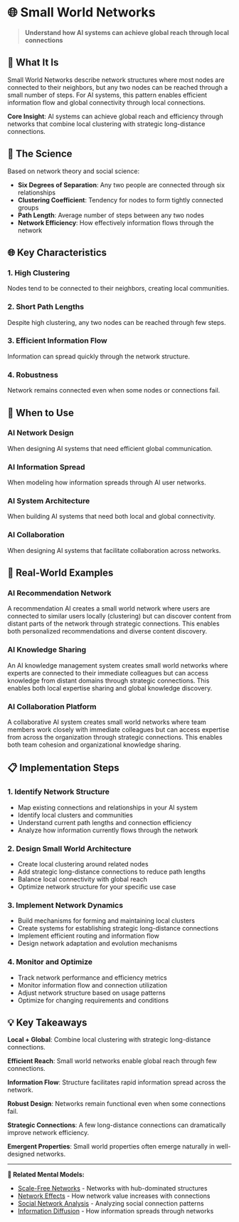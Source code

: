 # 🌐 Small World Networks

> **Understand how AI systems can achieve global reach through local connections**

## 🎯 **What It Is**

Small World Networks describe network structures where most nodes are connected to their neighbors, but any two nodes can be reached through a small number of steps. For AI systems, this pattern enables efficient information flow and global connectivity through local connections.

**Core Insight**: AI systems can achieve global reach and efficiency through networks that combine local clustering with strategic long-distance connections.

## 🧠 **The Science**

Based on network theory and social science:

- **Six Degrees of Separation**: Any two people are connected through six relationships
- **Clustering Coefficient**: Tendency for nodes to form tightly connected groups
- **Path Length**: Average number of steps between any two nodes
- **Network Efficiency**: How effectively information flows through the network

## 🌐 **Key Characteristics**

### **1. High Clustering**
Nodes tend to be connected to their neighbors, creating local communities.

### **2. Short Path Lengths**
Despite high clustering, any two nodes can be reached through few steps.

### **3. Efficient Information Flow**
Information can spread quickly through the network structure.

### **4. Robustness**
Network remains connected even when some nodes or connections fail.

## 🎯 **When to Use**

### **AI Network Design**
When designing AI systems that need efficient global communication.

### **AI Information Spread**
When modeling how information spreads through AI user networks.

### **AI System Architecture**
When building AI systems that need both local and global connectivity.

### **AI Collaboration**
When designing AI systems that facilitate collaboration across networks.

## 🚀 **Real-World Examples**

### **AI Recommendation Network**
A recommendation AI creates a small world network where users are connected to similar users locally (clustering) but can discover content from distant parts of the network through strategic connections. This enables both personalized recommendations and diverse content discovery.

### **AI Knowledge Sharing**
An AI knowledge management system creates small world networks where experts are connected to their immediate colleagues but can access knowledge from distant domains through strategic connections. This enables both local expertise sharing and global knowledge discovery.

### **AI Collaboration Platform**
A collaborative AI system creates small world networks where team members work closely with immediate colleagues but can access expertise from across the organization through strategic connections. This enables both team cohesion and organizational knowledge sharing.

## 📋 **Implementation Steps**

### **1. Identify Network Structure**
- Map existing connections and relationships in your AI system
- Identify local clusters and communities
- Understand current path lengths and connection efficiency
- Analyze how information currently flows through the network

### **2. Design Small World Architecture**
- Create local clustering around related nodes
- Add strategic long-distance connections to reduce path lengths
- Balance local connectivity with global reach
- Optimize network structure for your specific use case

### **3. Implement Network Dynamics**
- Build mechanisms for forming and maintaining local clusters
- Create systems for establishing strategic long-distance connections
- Implement efficient routing and information flow
- Design network adaptation and evolution mechanisms

### **4. Monitor and Optimize**
- Track network performance and efficiency metrics
- Monitor information flow and connection utilization
- Adjust network structure based on usage patterns
- Optimize for changing requirements and conditions

## 💡 **Key Takeaways**

**Local + Global**: Combine local clustering with strategic long-distance connections.

**Efficient Reach**: Small world networks enable global reach through few connections.

**Information Flow**: Structure facilitates rapid information spread across the network.

**Robust Design**: Networks remain functional even when some connections fail.

**Strategic Connections**: A few long-distance connections can dramatically improve network efficiency.

**Emergent Properties**: Small world properties often emerge naturally in well-designed networks.

---

**🔗 Related Mental Models:**
- [Scale-Free Networks](./scale-free-networks.md) - Networks with hub-dominated structures
- [Network Effects](./network-effects.md) - How network value increases with connections
- [Social Network Analysis](./social-network-analysis.md) - Analyzing social connection patterns
- [Information Diffusion](./information-diffusion.md) - How information spreads through networks